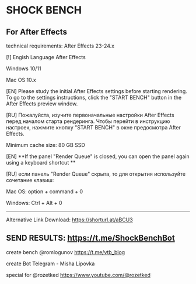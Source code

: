 # SHOCK BENCH
For After Effects
---------------------------

technical requirements:
After Effects 23-24.x

[!] Engish Language After Effects

Windows 10/11

Mac OS 10.x

[EN] Please study the initial After Effects settings before starting rendering.
To go to the settings instructions, click the "START BENCH" button in the After Effects preview window.

[RU]
Пожалуйста, изучите первоначальные настройки After Effects перед началом старта рендеринга.
Чтобы перейти в инструкцию настроек, нажмите кнопку "START BENCH" в окне предосмотра After Effects.

Minimum cache size: 80 GB SSD

[EN] **If the panel "Render Queue" is closed, 
you can open the panel again 
using a keyboard shortcut
**

[RU]
если панель "Render Queue" скрыта, то для открытия используйте сочетание клавиш:


Mac OS: option + command + 0

Windows: Ctrl + Alt + 0

---------------------------

Alternative Link Download: https://shorturl.at/aBCU3

SEND RESULTS: https://t.me/ShockBenchBot
---------------------------


create bench @romlogunov https://t.me/vtb_blog

create Bot Telegram - Misha Lipovka

special for @rozetked https://www.youtube.com/@rozetked


